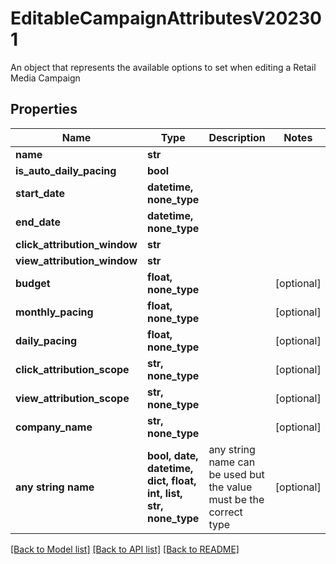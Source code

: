 # EditableCampaignAttributesV202301

An object that represents the available options to set when editing a Retail Media Campaign

## Properties
Name | Type | Description | Notes
------------ | ------------- | ------------- | -------------
**name** | **str** |  | 
**is_auto_daily_pacing** | **bool** |  | 
**start_date** | **datetime, none_type** |  | 
**end_date** | **datetime, none_type** |  | 
**click_attribution_window** | **str** |  | 
**view_attribution_window** | **str** |  | 
**budget** | **float, none_type** |  | [optional] 
**monthly_pacing** | **float, none_type** |  | [optional] 
**daily_pacing** | **float, none_type** |  | [optional] 
**click_attribution_scope** | **str, none_type** |  | [optional] 
**view_attribution_scope** | **str, none_type** |  | [optional] 
**company_name** | **str, none_type** |  | [optional] 
**any string name** | **bool, date, datetime, dict, float, int, list, str, none_type** | any string name can be used but the value must be the correct type | [optional]

[[Back to Model list]](../README.md#documentation-for-models) [[Back to API list]](../README.md#documentation-for-api-endpoints) [[Back to README]](../README.md)


